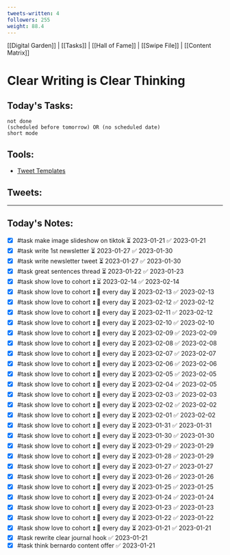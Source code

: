 ```yaml
---
tweets-written: 4
followers: 255
weight: 88.4
---
```

[[Digital Garden]] | [[Tasks]] | [[Hall of Fame]] | [[Swipe File]] | [[Content Matrix]]

# Clear Writing is Clear Thinking

## Today's Tasks:
```tasks
not done
(scheduled before tomorrow) OR (no scheduled date)
short mode
```

## Tools:
- [Tweet Templates](https://www.notion.so/100-Tweet-Templates-with-Examples-fbdcc37fc2e04447ac452d310094e9d1)

## Tweets:


---
## Today's Notes:

- [x] #task make image slideshow on tiktok ⏳ 2023-01-21 ✅ 2023-01-21
- [x] #task write 1st newsletter ⏳ 2023-01-27 ✅ 2023-01-30
- [x] #task write newsletter tweet ⏳ 2023-01-27 ✅ 2023-01-30
- [x] #task great sentences thread ⏳ 2023-01-22 ✅ 2023-01-23
- [x] #task show love to cohort ⏫ ⏳ 2023-02-14 ✅ 2023-02-14
- [x] #task show love to cohort ⏫ 🔁 every day ⏳ 2023-02-13 ✅ 2023-02-13
- [x] #task show love to cohort ⏫ 🔁 every day ⏳ 2023-02-12 ✅ 2023-02-12
- [x] #task show love to cohort ⏫ 🔁 every day ⏳ 2023-02-11 ✅ 2023-02-12
- [x] #task show love to cohort ⏫ 🔁 every day ⏳ 2023-02-10 ✅ 2023-02-10
- [x] #task show love to cohort ⏫ 🔁 every day ⏳ 2023-02-09 ✅ 2023-02-09
- [x] #task show love to cohort ⏫ 🔁 every day ⏳ 2023-02-08 ✅ 2023-02-08
- [x] #task show love to cohort ⏫ 🔁 every day ⏳ 2023-02-07 ✅ 2023-02-07
- [x] #task show love to cohort ⏫ 🔁 every day ⏳ 2023-02-06 ✅ 2023-02-06
- [x] #task show love to cohort ⏫ 🔁 every day ⏳ 2023-02-05 ✅ 2023-02-05
- [x] #task show love to cohort ⏫ 🔁 every day ⏳ 2023-02-04 ✅ 2023-02-05
- [x] #task show love to cohort ⏫ 🔁 every day ⏳ 2023-02-03 ✅ 2023-02-03
- [x] #task show love to cohort ⏫ 🔁 every day ⏳ 2023-02-02 ✅ 2023-02-02
- [x] #task show love to cohort ⏫ 🔁 every day ⏳ 2023-02-01 ✅ 2023-02-02
- [x] #task show love to cohort ⏫ 🔁 every day ⏳ 2023-01-31 ✅ 2023-01-31
- [x] #task show love to cohort ⏫ 🔁 every day ⏳ 2023-01-30 ✅ 2023-01-30
- [x] #task show love to cohort ⏫ 🔁 every day ⏳ 2023-01-29 ✅ 2023-01-29
- [x] #task show love to cohort ⏫ 🔁 every day ⏳ 2023-01-28 ✅ 2023-01-29
- [x] #task show love to cohort ⏫ 🔁 every day ⏳ 2023-01-27 ✅ 2023-01-27
- [x] #task show love to cohort ⏫ 🔁 every day ⏳ 2023-01-26 ✅ 2023-01-26
- [x] #task show love to cohort ⏫ 🔁 every day ⏳ 2023-01-25 ✅ 2023-01-25
- [x] #task show love to cohort ⏫ 🔁 every day ⏳ 2023-01-24 ✅ 2023-01-24
- [x] #task show love to cohort ⏫ 🔁 every day ⏳ 2023-01-23 ✅ 2023-01-23
- [x] #task show love to cohort ⏫ 🔁 every day ⏳ 2023-01-22 ✅ 2023-01-22
- [x] #task show love to cohort ⏫ 🔁 every day ⏳ 2023-01-21 ✅ 2023-01-21
- [x] #task rewrite clear journal hook ✅ 2023-01-21
- [x] #task think bernardo content offer ✅ 2023-01-21